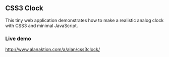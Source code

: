 ## CSS3 Clock

This tiny web application demonstrates how to make a realistic analog clock with CSS3 and minimal JavaScript.

### Live demo
http://www.alanaktion.com/a/alan/css3clock/